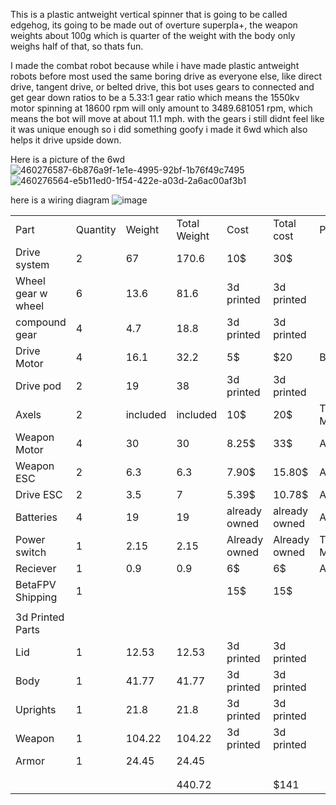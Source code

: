 This is a plastic antweight vertical spinner that is going to be called edgehog, its going to be made out of overture superpla+, the weapon weights about 100g which is quarter of the weight with the body only weighs half of that, so thats fun. 

I made the combat robot because while i have made plastic antweight robots before most used the same boring drive as everyone else, like direct drive, tangent drive, or belted drive, this bot uses gears to connected and get gear down ratios to be a 5.33:1 gear ratio which means the 1550kv motor spinning at 18600 rpm will only amount to 3489.681051 rpm, which means the bot will move at about 11.1 mph. with the gears i still didnt feel like it was unique enough so i did something goofy i made it 6wd which also helps it drive upside down.

Here is a picture of the 6wd
![460276587-6b876a9f-1e1e-4995-92bf-1b76f49c7495](https://github.com/user-attachments/assets/a78b8cde-81ee-4eb1-b205-78f7e66cc159)
![460276564-e5b11ed0-1f54-422e-a03d-2a6ac00af3b1](https://github.com/user-attachments/assets/285dd75e-0e41-457c-b0a3-08ed1e8f4f6b)

here is a wiring diagram
![image](https://github.com/user-attachments/assets/c8724b4d-e60a-4385-b345-0dfa3ba79738)

|                    |          |          |              |               |               |             |
|--------------------|----------|----------|--------------|---------------|---------------|-------------|
| Part               | Quantity | Weight   | Total Weight | Cost          | Total cost    | Provider    |
| Drive system       | 2        | 67       | 170.6        | 10$           | 30$           |             |
| Wheel gear w wheel | 6        | 13.6     | 81.6         | 3d printed    | 3d printed    |             |
| compound gear      | 4        | 4.7      | 18.8         | 3d printed    | 3d printed    |             |
| Drive Motor        | 4        | 16.1     | 32.2         | 5$            | $20           | BetaFPV     |
| Drive pod          | 2        | 19       | 38           | 3d printed    | 3d printed    |             |
| Axels              | 2        | included | included     | 10$           | 20$           | Team Malice |
| Weapon Motor       | 4        | 30       | 30           | 8.25$         | 33$           | Amazon      |
| Weapon ESC         | 2        | 6.3      | 6.3          | 7.90$         | 15.80$        | Aliexpress  |
| Drive ESC          | 2        | 3.5      | 7            | 5.39$         | 10.78$        | Aliexpress  |
| Batteries          | 4        | 19       | 19           | already owned | already owned | Amazon      |
| Power switch       | 1        | 2.15     | 2.15         | Already owned | Already owned | Team Malice |
| Reciever           | 1        | 0.9      | 0.9          | 6$            | 6$            | Aliexpress  |
| BetaFPV Shipping   | 1        |          |              | 15$           | 15$           |             |
|                    |          |          |              |               |               |             |
| 3d Printed Parts   |          |          |              |               |               |             |
| Lid                | 1        | 12.53    | 12.53        | 3d printed    | 3d printed    |             |
| Body               | 1        | 41.77    | 41.77        | 3d printed    | 3d printed    |             |
| Uprights           | 1        | 21.8     | 21.8         | 3d printed    | 3d printed    |             |
| Weapon             | 1        | 104.22   | 104.22       | 3d printed    | 3d printed    |             |
| Armor              | 1        | 24.45    | 24.45        |               |               |             |
|                    |          |          |              |               |               |             |
|                    |          |          |              |               |               |             |
|                    |          |          | 440.72       |               | $141          |             |

